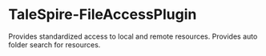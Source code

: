 # TaleSpire-FileAccessPlugin
Provides standardized access to local and remote resources. Provides auto folder search for resources.
